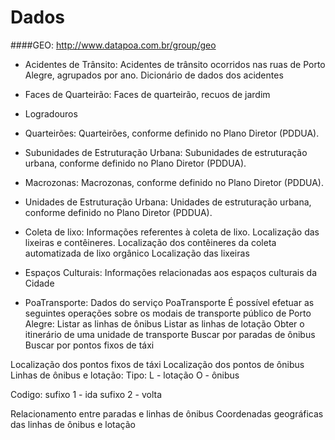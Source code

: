 # Dados

####GEO: http://www.datapoa.com.br/group/geo

- Acidentes de Trânsito: 
Acidentes de trânsito ocorridos nas ruas de Porto Alegre, agrupados por ano.
Dicionário de dados dos acidentes

- Faces de Quarteirão:
Faces de quarteirão, recuos de jardim

- Logradouros

- Quarteirões:
Quarteirões, conforme definido no Plano Diretor (PDDUA).

- Subunidades de Estruturação Urbana: 
Subunidades de estruturação urbana, conforme definido no Plano Diretor (PDDUA).

- Macrozonas: 
Macrozonas, conforme definido no Plano Diretor (PDDUA).

- Unidades de Estruturação Urbana: 
Unidades de estruturação urbana, conforme definido no Plano Diretor (PDDUA).

- Coleta de lixo: 
Informações referentes à coleta de lixo. Localização das lixeiras e contêineres.
Localização dos contêineres da coleta automatizada de lixo orgânico
Localização das lixeiras

- Espaços Culturais: Informações relacionadas aos espaços culturais da Cidade

- PoaTransporte:
Dados do serviço PoaTransporte
É possível efetuar as seguintes operações sobre os modais de transporte público de Porto Alegre:
Listar as linhas de ônibus
Listar as linhas de lotação
Obter o itinerário de uma unidade de transporte
Buscar por paradas de ônibus
Buscar por pontos fixos de táxi

Localização dos pontos fixos de táxi
Localização dos pontos de ônibus
Linhas de ônibus e lotação: 
Tipo:
L - lotação
O - ônibus

Codigo:
sufixo 1 - ida
sufixo 2 - volta

Relacionamento entre paradas e linhas de ônibus
Coordenadas geográficas das linhas de ônibus e lotação

